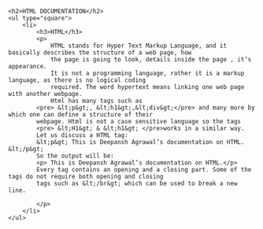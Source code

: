     <h2>HTML DOCUMENTATION</h2>
    <ul type="square">
        <li>
            <h3>HTML</h3>
            <p>
                HTML stands for Hyper Text Markup Language, and it basically describes the structure of a web page, how
                the page is going to look, details inside the page , it’s appearance.
                It is not a programming language, rather it is a markup language, as there is no logical coding
                required. The word hypertext means linking one web page with another webpage.
                Html has many tags such as
            <pre> &lt;p&gt;, &lt;h1&gt;,&lt;div&gt;</pre> and many more by which one can define a structure of their
            webpage. Html is not a case sensitive language so the tags
            <pre> &lt;H1&gt; & &lt;h1&gt; </pre>works in a similar way.
            Let us discuss a HTML tag:
            &lt;p&gt; This is Deepansh Agrawal’s documentation on HTML. &lt;/p&gt;
            So the output will be:
            <p> This is Deepansh Agrawal’s documentation on HTML.</p>
            Every tag contains an opening and a closing part. Some of the tags do not require both opening and closing
            tags such as &lt;/br&gt; which can be used to break a new line.

            </p>
        </li>
    </ul>
